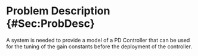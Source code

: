 # Problem Description {#Sec:ProbDesc}

A system is needed to provide a model of a PD Controller that can be used for the tuning of the gain constants before the deployment of the controller.
